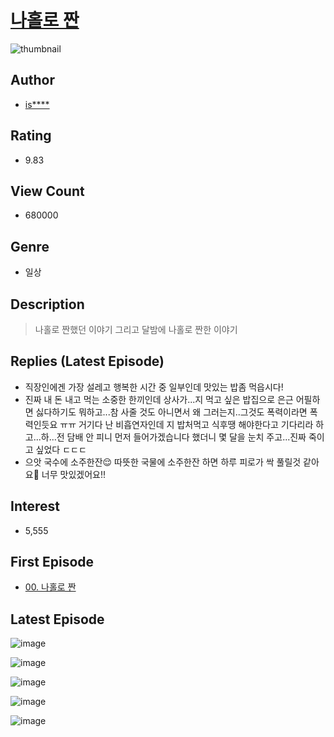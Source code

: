# [나홀로 짠](https://comic.naver.com/bestChallenge/list?titleId=794128)
![thumbnail](https://image-comic.pstatic.net/user_contents_data/challenge_comic/2022/06/01/288662/thumbnail_202x164e7d37da6_44b3_4c34_ab44_6b9a9eae1fa8_00000370.JPEG)

## Author
- [is****](https://comic.naver.com/artistTitle?id=288662)

## Rating
- 9.83

## View Count
- 680000

## Genre
- 일상

## Description
> 나홀로 짠했던 이야기 그리고 달밤에 나홀로 짠한 이야기

## Replies (Latest Episode)
- 직장인에겐 가장 설레고 행복한 시간 중 일부인데 맛있는 밥좀 먹읍시다!
- 진짜 내 돈 내고 먹는 소중한 한끼인데 상사가...지 먹고 싶은 밥집으로 은근 어필하면 싫다하기도 뭐하고...참 사줄 것도 아니면서 왜 그러는지..그것도 폭력이라면 폭력인듯요 ㅠㅠ 거기다 난 비흡연자인데 지 밥처먹고 식후땡 해야한다고 기다리라 하고...하...전 담배 안 피니 먼저 들어가겠습니다 했더니 몇 달을 눈치 주고...진짜 죽이고 싶었다 ㄷㄷㄷ
- 으앗 국수에 소주한잔😌 따뜻한 국물에 소주한잔 하면 하루 피로가 싹 풀릴것 같아요🥺 너무 맛있겠어요!!

## Interest
- 5,555

## First Episode
- [00. 나홀로 짠](https://comic.naver.com/bestChallenge/detail?titleId=794128&no=11)

## Latest Episode
![image](https://image-comic.pstatic.net/user_contents_data/challenge_comic/2023/05/25/288662/upload_7378084084040414049.jpeg)

![image](https://image-comic.pstatic.net/user_contents_data/challenge_comic/2023/05/25/288662/upload_7147557001532551217.jpeg)

![image](https://image-comic.pstatic.net/user_contents_data/challenge_comic/2023/05/25/288662/upload_7293924182715676515.jpeg)

![image](https://image-comic.pstatic.net/user_contents_data/challenge_comic/2023/05/25/288662/upload_3472619676274943286.jpeg)

![image](https://image-comic.pstatic.net/user_contents_data/challenge_comic/2023/05/26/288662/upload_7306301363530969139.jpeg)
